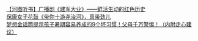   
[【河图听书】广播剧《建军大业》——鲜活生动的红色历史](http://www.dianyue.me/archives/838/gskh4n4kqpt64yr5/)  
[保康女子花鼓《带你十游尧治河》，真带劲儿](http://www.dianyue.me/archives/767/qi23l3tq3i5vcua6/)  
[梦想金话筒提示孩子暑期容易养成的9个坏习惯！父母千万警惕！（内附走心建议）](http://www.dianyue.me/archives/023/jt5xcufwkyz3oamj/)